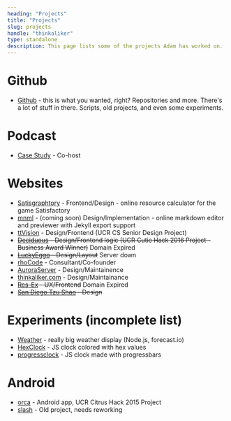 ```yaml
---
heading: "Projects"
title: "Projects"
slug: projects
handle: "thinkaliker"
type: standalone
description: This page lists some of the projects Adam has worked on.
---
```


# Github
+ [Github](http://github.com/thinkaliker) - this is what you wanted, right? Repositories and more. There's a lot of stuff in there. Scripts, old projects, and even some experiments.

# Podcast
+ [Case Study](https://casestudy.show) - Co-host

# Websites
+ [Satisgraphtory](https://satisgraphtory.com) - Frontend/Design - online resource calculator for the game Satisfactory
+ [mnml](http://mnml.thinkaliker.com) - (coming soon) Design/Implementation - online markdown editor and previewer with Jekyll export support
+ [ttVision](http://ttvision.cc) - Design/Frontend (UCR CS Senior Design Project)
+ ~~[Deciduous](https://deciduous.cc) - Design/Frontend logic (UCR Cutie Hack 2016 Project - Business Award Winner)~~ Domain Expired
+ ~~[LuckyEggo](http://luckyeggo.com) - Design/Layout~~ Server down
+ [rhoCode](http://rhocode.com) - Consultant/Co-founder
+ [AuroraServer](http://auroraserver.games) - Design/Maintainence
+ [thinkaliker.com](http://thinkaliker.com) - Design/Maintainance
+ ~~[Res-Ex](http://res-ex.net) - UX/Frontend~~ Domain Expired
+ ~~[San Diego Tzu Shao](http://sandiegotzushao.com) - Design~~

# Experiments (incomplete list)
+ [Weather](http://weather.thinkaliker.com) - really big weather display (Node.js, forecast.io)
+ [HexClock](http://cdn.thinkaliker.com/HexClock) - JS clock colored with hex values
+ [progressclock](http://cdn.thinkaliker.com/progressclock) - JS clock made with progressbars

# Android
+ [orca](http://github.com/rhocode/orca) - Android app, UCR Citrus Hack 2015 Project
+ [slash](http://github.com/thinkaliker/slash) - Old project, needs reworking